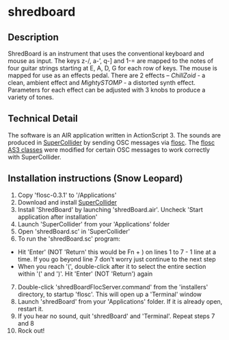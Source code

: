 # shredboard

## Description
ShredBoard is an instrument that uses the conventional keyboard and mouse as input. The keys z-/, a-’, q-] and 1-= are mapped to the notes of four guitar strings starting at E, A, D, G for each row of keys. The mouse is mapped for use as an effects pedal. There are 2 effects – <em>ChillZoid</em> - a clean, ambient effect and <em>MightySTOMP</em> - a distorted synth effect. Parameters for each effect can be adjusted with 3 knobs to produce a variety of tones.

## Technical Detail
The software is an AIR application written in ActionScript 3. The sounds are produced in [SuperCollider](http://supercollider.sourceforge.net/) by sending OSC messages via [flosc](http://www.benchun.net/flosc/). The [flosc AS3 classes](http://www.dustypixels.com/blog/2007/03/02/flosc-as3-classes/) were modified for certain OSC messages to work correctly with SuperCollider.

## Installation instructions (Snow Leopard)

1. Copy 'flosc-0.3.1' to '/Applications'
2. Download and install [SuperCollider](http://supercollider.sourceforge.net/)
3. Install 'ShredBoard' by launching 'shredBoard.air'. Uncheck 'Start application after installation'
4. Launch 'SuperCollider' from your 'Applications' folder
5. Open 'shredBoard.sc' in 'SuperCollider'
6. To run the 'shredBoard.sc' program:
- Hit 'Enter' (NOT 'Return' this would be Fn + ) on lines 1 to 7 - 1 line at a time. If you go beyond line 7 don't worry just continue to the next step
- When you reach '(', double-click after it to select the entire section within '(' and ')'. Hit 'Enter' (NOT 'Return') again
7. Double-click 'shredBoardFlocServer.command' from the 'installers' directory, to startup 'flosc'. This will open up a 'Terminal' window
8. Launch 'shredBoard' from your 'Applications' folder. If it is already open, restart it.
9. If you hear no sound, quit 'shredBoard' and 'Terminal'. Repeat steps 7 and 8
10. Rock out!

